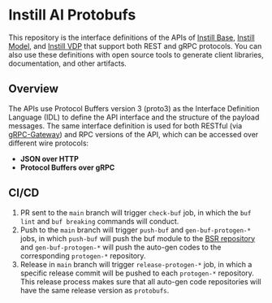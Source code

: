 # Instill AI Protobufs

This repository is the interface definitions of the APIs of [Instill Base](https://github.com/instill-ai/base), [Instill Model](https://github.com/instill-ai/model), and [Instill VDP](https://github.com/instill-ai/vdp) that support both REST and gRPC protocols. You can also use these definitions with open source tools to generate client libraries, documentation, and other artifacts.

## Overview

The APIs use Protocol Buffers version 3 (proto3) as the Interface Definition Language (IDL) to define the API interface and the structure of the payload messages. The same interface definition is used for both RESTful (via [gRPC-Gateway](https://github.com/grpc-ecosystem/grpc-gateway)) and RPC versions of the API, which can be accessed over different wire protocols:

- **JSON over HTTP**
- **Protocol Buffers over gRPC**

## CI/CD

1. PR sent to the `main` branch will trigger `check-buf` job, in which the `buf lint` and `buf breaking` commands will conduct.
2. Push to the `main` branch will trigger `push-buf` and `gen-buf-protogen-*` jobs, in which `push-buf` will push the buf module to the [BSR repository](https://buf.build/instill-ai/protobufs) and `gen-buf-protogen-*` will push the auto-gen codes to the corresponding `protogen-*` repository.
3. Release in `main` branch will trigger `release-protogen-*` job, in which a specific release commit will be pushed to each `protogen-*` repository. This release process makes sure that all auto-gen code repositories will have the same release version as `protobufs`.
